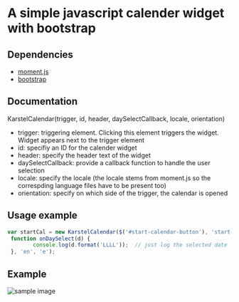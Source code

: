 # A simple javascript calender widget with bootstrap
## Dependencies
+ [moment.js](http://momentjs.com)
+ [bootstrap](http://getbootstrap.com)

## Documentation
KarstelCalendar(trigger, id, header, daySelectCallback, locale, orientation)
+ trigger: triggering element. Clicking this element triggers the widget. Widget appears next to the trigger element
+ id: specifiy an ID for the calender widget
+ header: specify the header text of the widget
+ daySelectCallback: provide a callback function to handle the user selection
+ locale: specify the locale (the locale stems from moment.js so the correspding language files have to be present too)
+ orientation: specify on which side of the trigger, the calendar is opened

## Usage example
```javascript
var startCal = new KarstelCalendar($('#start-calendar-button'), 'start-calendar-content', 'Check-in date',
 function onDaySelect(d) {
        console.log(d.format('LLLL'));  // just log the selected date
 }, 'en', 'e');
```

## Example
![sample image](https://cloud.githubusercontent.com/assets/5033050/10052597/171af012-6228-11e5-8d14-0276a13499a2.png)
